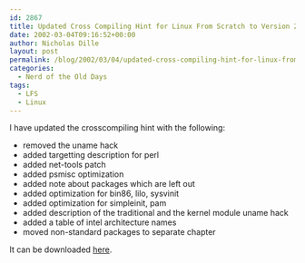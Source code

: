 ```yaml
---
id: 2867
title: Updated Cross Compiling Hint for Linux From Scratch to Version 2.1
date: 2002-03-04T09:16:52+00:00
author: Nicholas Dille
layout: post
permalink: /blog/2002/03/04/updated-cross-compiling-hint-for-linux-from-scratch-to-version-2-1/
categories:
  - Nerd of the Old Days
tags:
  - LFS
  - Linux
---
```

I have updated the crosscompiling hint with the following:

  * removed the uname hack
  * added targetting description for perl
  * added net-tools patch
  * added psmisc optimization
  * added note about packages which are left out
  * added optimization for bin86, lilo, sysvinit
  * added optimization for simpleinit, pam
  * added description of the traditional and the kernel module uname hack
  * added a table of intel architecture names
  * moved non-standard packages to separate chapter<!--more-->

It can be downloaded [here](/media/2002/02/2002-03-04-crosscompiling-x86-2.1.txt).